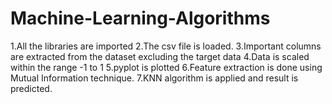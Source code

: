 # Machine-Learning-Algorithms
1.All the libraries are imported
2.The csv file is loaded.
3.Important columns are extracted from the dataset excluding the target data
4.Data is scaled within the range -1 to 1
5.pyplot is plotted
6.Feature extraction is done using Mutual Information technique.
7.KNN algorithm is applied and result is predicted.